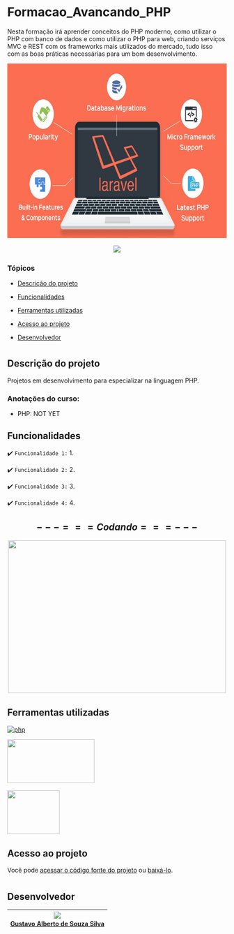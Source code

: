 # Formacao_Avancando_PHP
Nesta formação irá aprender conceitos do PHP moderno, como utilizar o PHP com banco de dados e como utilizar o PHP para web, criando serviços MVC e REST com os frameworks mais utilizados do mercado, tudo isso com as boas práticas necessárias para um bom desenvolvimento.

<p align="center">
   <img src="https://github.com/GusAlberto/Formacao_Avancando_PHP/blob/main/img/laravel.jpg?raw=true" width="1024" height="400">
</p>

<p align="center">
  <img src="http://img.shields.io/static/v1?label=STATUS&message=EM%20DESENVOLVIMENTO&color=RED&style=for-the-badge">
</p>

### Tópicos 

- [Descrição do projeto](#descrição-do-projeto)

- [Funcionalidades](#funcionalidades)

- [Ferramentas utilizadas](#ferramentas-utilizadas)

- [Acesso ao projeto](#acesso-ao-projeto)

- [Desenvolvedor](#desenvolvedor)

#
## Descrição do projeto 

<p align="justify">
 Projetos em desenvolvimento para especializar na linguagem PHP.
</p>

### Anotações do curso:
   - PHP: NOT YET
      <br>
##

## Funcionalidades

:heavy_check_mark: `Funcionalidade 1:` 1.

:heavy_check_mark: `Funcionalidade 2:` 2.

:heavy_check_mark: `Funcionalidade 3:` 3.

:heavy_check_mark: `Funcionalidade 4:` 4.

##

<div align="center">
   
## $---=== Codando ===---$

<img src="https://clubedosgeeks.com.br/wp-content/uploads/2016/01/dormrm.gif" width="500" height="350">

</div>

##

## Ferramentas utilizadas
<div
     style={
      display: "flex",
      flex-direction: "row"}>
   
   <a href="https://www.php.net" target="_blank"> <img src="https://www.onespan.com//sites/default/files/blog/images/logo-php-adbac78231.png" alt="php" width="120" height="100" /> </a> 
   
   <a href="https://www.laravel.com/" target="_blank"> <img src="https://envision.com.np/wp-content/uploads/2018/01/laravel-logo.png" width="200" height="100" /> </a> 

   <a href="https://www.docker.com/" target="_blank"> <img src="https://www.docker.com/wp-content/uploads/2022/03/vertical-logo-monochromatic.png" width="120" height="100" /> </a> 
</div>

##

## Acesso ao projeto

Você pode [acessar o código fonte do projeto](https://github.com/GusAlberto/Curso_Alura/tree/main/TrilhaPHP-Alura) ou [baixá-lo](https://github.com/GusAlberto/Curso_Alura/archive/refs/heads/main.zip).

#

## Desenvolvedor

| [<img src="https://avatars.githubusercontent.com/u/93230453?v=4" width=115><br>Gustavo Alberto de Souza Silva</sub>](https://github.com/GusAlberto) |   
| :---: |

